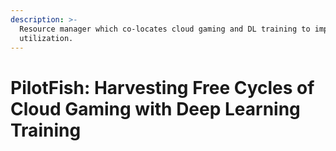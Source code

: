 ```yaml
---
description: >-
  Resource manager which co-locates cloud gaming and DL training to improve GPU
  utilization.
---
```


# PilotFish: Harvesting Free Cycles of Cloud Gaming with Deep Learning Training

